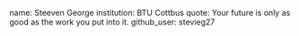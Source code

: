 name: Steeven George
institution: BTU Cottbus
quote: Your future is only as good as the work you put into it.
github_user: stevieg27
